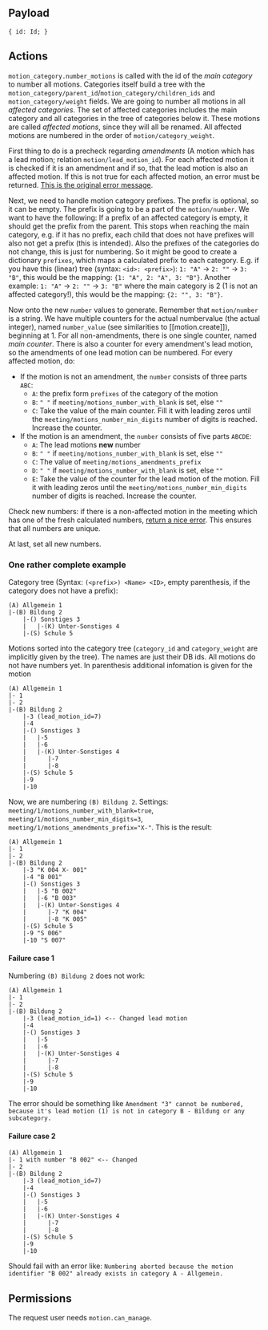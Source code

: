## Payload
```
{ id: Id; }
```

## Actions
`motion_category.number_motions` is called with the id of the _main category_ to number all motions. Categories itself build a tree with the `motion_category/parent_id`/`motion_category/children_ids` and `motion_category/weight` fields. We are going to number all motions in all *affected categories*. The set of affected categories includes the main category and all categories in the tree of categories below it. These motions are called _affected motions_, since they will all be renamed. All affected motions are numbered in the order of `motion/category_weight`.

First thing to do is a precheck regarding *amendments* (A motion which has a lead motion; relation `motion/lead_motion_id`). For each affected motion it is checked if it is an amendment and if so, that the lead motion is also an affected motion. If this is not true for each affected motion, an error must be returned. [This is the original error message](https://github.com/OpenSlides/OpenSlides/blob/stable/3.4.x/server/openslides/motions/numbering.py#L168).

Next, we need to handle motion category prefixes. The prefix is optional, so it can be empty. The prefix is going to be a part of the `motion/number`. We want to have the following: If a prefix of an affected category is empty, it should get the prefix from the parent. This stops when reaching the main category, e.g. if it has no prefix, each child that does not have prefixes will also not get a prefix (this is intended). Also the prefixes of the categories do not change, this is just for numbering. So it might be good to create a dictionary `prefixes`, which maps a calculated prefix to each category. E.g. if you have this (linear) tree (syntax: `<id>: <prefix>`): `1: "A"` -> `2: ""` -> `3: "B"`, this would be the mapping: `{1: "A", 2: "A", 3: "B"}`. Another example: `1: "A"` -> `2: ""` -> `3: "B"` where the main category is 2 (1 is not an affected category!), this would be the mapping: `{2: "", 3: "B"}`.

Now onto the new `number` values to generate. Remember that `motion/number` is a string. We have multiple counters for the actual numbervalue (the actual integer), named `number_value` (see similarities to [[motion.create]]),  beginning at 1. For all non-amendments, there is one single counter, named _main counter_. There is also a counter for every amendment's lead motion, so the amendments of one lead motion can be numbered. For every affected motion, do:

- If the motion is not an amendment, the `number` consists of three parts `ABC`:
  - `A`: the prefix form `prefixes` of the category of the motion
  - `B`: `" "` if `meeting/motions_number_with_blank` is set, else `""`
  - `C`: Take the value of the main counter. Fill it with leading zeros until the `meeting/motions_number_min_digits` number of digits is reached. Increase the counter.
- If the motion is an amendment, the `number` consists of five parts `ABCDE`:
  - `A`: The lead motions **new** number
  - `B`: `" "` if `meeting/motions_number_with_blank` is set, else `""`
  - `C`: The value of `meeting/motions_amendments_prefix`
  - `D`: `" "` if `meeting/motions_number_with_blank` is set, else `""`
  - `E`: Take the value of the counter for the lead motion of the motion. Fill it with leading zeros until the `meeting/motions_number_min_digits` number of digits is reached. Increase the counter.

Check new numbers: if there is a non-affected motion in the meeting which has one of the fresh calculated numbers, [return a nice error](https://github.com/OpenSlides/OpenSlides/blob/stable/3.4.x/server/openslides/motions/numbering.py#L230). This ensures that all numbers are unique.

At last, set all new numbers.

### One rather complete example
Category tree (Syntax: `(<prefix>) <Name> <ID>`, empty parenthesis, if the category does not have a prefix):
```
(A) Allgemein 1
|-(B) Bildung 2
    |-() Sonstiges 3
    |   |-(K) Unter-Sonstiges 4 
    |-(S) Schule 5
```
Motions sorted into the category tree (`category_id` and `category_weight` are implicitly given by the tree). The names are just their DB ids. All motions do not have numbers yet. In parenthesis additional infomation is given for the motion
```
(A) Allgemein 1
|- 1
|- 2
|-(B) Bildung 2
    |-3 (lead_motion_id=7)
    |-4
    |-() Sonstiges 3
    |   |-5
    |   |-6
    |   |-(K) Unter-Sonstiges 4 
    |      |-7
    |      |-8
    |-(S) Schule 5
    |-9
    |-10
```

Now, we are numbering `(B) Bildung 2`. Settings:
`meeting/1/motions_number_with_blank=true`, `meeting/1/motions_number_min_digits=3`, `meeting/1/motions_amendments_prefix="X-"`. This is the result:
```
(A) Allgemein 1
|- 1
|- 2
|-(B) Bildung 2
    |-3 "K 004 X- 001"
    |-4 "B 001"
    |-() Sonstiges 3
    |   |-5 "B 002"
    |   |-6 "B 003"
    |   |-(K) Unter-Sonstiges 4 
    |      |-7 "K 004"
    |      |-8 "K 005"
    |-(S) Schule 5
    |-9 "S 006"
    |-10 "S 007"
```

#### Failure case 1
Numbering `(B) Bildung 2` does not work:
```
(A) Allgemein 1
|- 1
|- 2
|-(B) Bildung 2
    |-3 (lead_motion_id=1) <-- Changed lead motion
    |-4
    |-() Sonstiges 3
    |   |-5
    |   |-6
    |   |-(K) Unter-Sonstiges 4 
    |      |-7
    |      |-8
    |-(S) Schule 5
    |-9
    |-10
```
The error should be something like `Amendment "3" cannot be numbered, because it's lead motion (1) is not in category B - Bildung or any subcategory.`

#### Failure case 2
```
(A) Allgemein 1
|- 1 with number "B 002" <-- Changed
|- 2
|-(B) Bildung 2
    |-3 (lead_motion_id=7)
    |-4
    |-() Sonstiges 3
    |   |-5
    |   |-6
    |   |-(K) Unter-Sonstiges 4 
    |      |-7
    |      |-8
    |-(S) Schule 5
    |-9
    |-10
```
Should fail with an error like: `Numbering aborted because the motion identifier "B 002" already exists in category A - Allgemein.`

## Permissions
The request user needs `motion.can_manage`.
